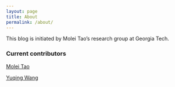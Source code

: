 ```yaml
---
layout: page
title: About
permalink: /about/
---
```

This blog is initiated by Molei Tao’s research group at Georgia Tech.

### Current contributors 
    
[Molei Tao](https://mtao8.math.gatech.edu)
    
[Yuqing Wang](https://ywang3398.math.gatech.edu)
    
